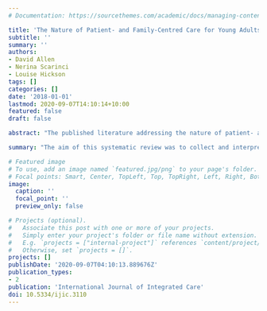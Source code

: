 ```yaml
---
# Documentation: https://sourcethemes.com/academic/docs/managing-content/

title: 'The Nature of Patient- and Family-Centred Care for Young Adults Living with Chronic Disease and their Family Members: A Systematic Review'
subtitle: ''
summary: ''
authors:
- David Allen
- Nerina Scarinci
- Louise Hickson
tags: []
categories: []
date: '2018-01-01'
lastmod: 2020-09-07T14:10:14+10:00
featured: false
draft: false

abstract: "The published literature addressing the nature of patient- and family-centred care (PFCC) among young adults (16–25 years old) living with chronic disease and their family members is diverse. The aim of this systematic review was to collect and interpretatively synthesise this literature to generate a conceptual understanding of PFCC in this age group.\n\n #### Method\nFrom an initial pool of 10,615 papers, 51 were systematically identified as relevant to the research question and appraised using the Critical Appraisal Skills Programme tools. A total of 24 papers passed the quality appraisal and proceeded to a qualitative meta-synthesis.\n\n#### Results\nThe qualitative meta-synthesis revealed three major elements of PFCC relevant to young adults living with chronic disease and their family members: (1) patients and practitioners felt able to engage with each other on an emotional and social level; (2) patients and families felt empowered to be part of the care process; and (3) patients and families experienced care as effective at addressing their individual needs.\n\n#### Conclusion\nThere is agreement among young adult patients and families about what constitutes PFCC in a chronic disease setting, independent of the aetiology of the pathological process. Patients and families also have strong feelings about how practitioners can achieve PFCC in practice. These findings have implications for the delivery of health services to young adults living with chronic disease and their family members."

summary: "The aim of this systematic review was to collect and interpretatively synthesise this literature to generate a conceptual understanding of PFCC in this age group. There is agreement among young adult patients and families about what constitutes PFCC in a chronic disease setting, independent of the aetiology of the pathological process. Patients and families also have strong feelings about how practitioners can achieve PFCC in practice. These findings have implications for the delivery of health services to young adults living with chronic disease and their family members."

# Featured image
# To use, add an image named `featured.jpg/png` to your page's folder.
# Focal points: Smart, Center, TopLeft, Top, TopRight, Left, Right, BottomLeft, Bottom, BottomRight.
image:
  caption: ''
  focal_point: ''
  preview_only: false

# Projects (optional).
#   Associate this post with one or more of your projects.
#   Simply enter your project's folder or file name without extension.
#   E.g. `projects = ["internal-project"]` references `content/project/deep-learning/index.md`.
#   Otherwise, set `projects = []`.
projects: []
publishDate: '2020-09-07T04:10:13.889676Z'
publication_types:
- 2
publication: 'International Journal of Integrated Care'
doi: 10.5334/ijic.3110
---
```

